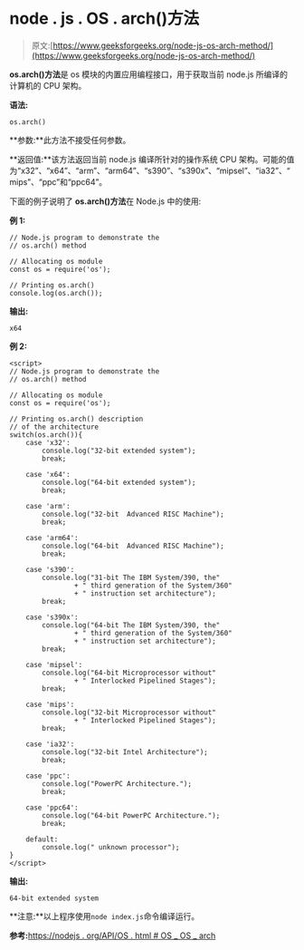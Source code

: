 # node . js . OS . arch()方法

> 原文:[https://www.geeksforgeeks.org/node-js-os-arch-method/](https://www.geeksforgeeks.org/node-js-os-arch-method/)

**os.arch()方法**是 os 模块的内置应用编程接口，用于获取当前 node.js 所编译的计算机的 CPU 架构。

**语法:**

```
os.arch()
```

**参数:**此方法不接受任何参数。

**返回值:**该方法返回当前 node.js 编译所针对的操作系统 CPU 架构。可能的值为“x32”、“x64”、“arm”、“arm64”、“s390”、“s390x”、“mipsel”、“ia32”、“mips”、“ppc”和“ppc64”。

下面的例子说明了 **os.arch()方法**在 Node.js 中的使用:

**例 1:**

```
// Node.js program to demonstrate the   
// os.arch() method

// Allocating os module
const os = require('os');

// Printing os.arch()
console.log(os.arch());
```

**输出:**

```
x64
```

**例 2:**

```
<script>
// Node.js program to demonstrate the   
// os.arch() method

// Allocating os module
const os = require('os');

// Printing os.arch() description
// of the architecture
switch(os.arch()){
    case 'x32':
        console.log("32-bit extended system");
        break;

    case 'x64':
        console.log("64-bit extended system");
        break;

    case 'arm':
        console.log("32-bit  Advanced RISC Machine");
        break;

    case 'arm64':
        console.log("64-bit  Advanced RISC Machine");
        break;

    case 's390':
        console.log("31-bit The IBM System/390, the"
                + " third generation of the System/360"
                + " instruction set architecture");
        break;

    case 's390x':
        console.log("64-bit The IBM System/390, the"
                + " third generation of the System/360"
                + " instruction set architecture");
        break;

    case 'mipsel':
        console.log("64-bit Microprocessor without"
                + " Interlocked Pipelined Stages");
        break;

    case 'mips':
        console.log("32-bit Microprocessor without"
                + " Interlocked Pipelined Stages");
        break;

    case 'ia32':
        console.log("32-bit Intel Architecture");
        break;

    case 'ppc':
        console.log("PowerPC Architecture.");
        break;

    case 'ppc64':
        console.log("64-bit PowerPC Architecture.");
        break;

    default:
        console.log(" unknown processor");
}
</script>
```

**输出:**

```
64-bit extended system

```

**注意:**以上程序使用`node index.js`命令编译运行。

**参考:**[https://nodejs . org/API/OS . html # OS _ OS _ arch](https://nodejs.org/api/os.html#os_os_arch)